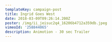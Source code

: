 ```yaml
---
templateKey: campaign-post
title: Ingrid Goes West
date: 2018-03-09T09:26:14.200Z
poster: /img/ii_jeisuc2q4_16206b4712a359db.jpeg
vimeoId: '258844065'
description: Animotion - 30 sec Trailer
---
```


